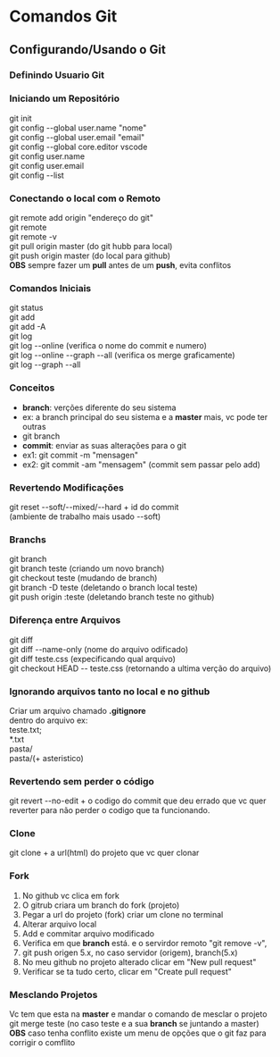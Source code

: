 # Comandos Git
## Configurando/Usando o Git
### Definindo Usuario Git

### Iniciando um Repositório
git init<br>
git config --global user.name "nome"<br>
git config --global user.email "email"<br>
git config --global core.editor vscode<br>
git config user.name<br>
git config user.email<br>
git config --list<br>
### Conectando o local com o Remoto
git remote add origin "endereço do git"<br>
git remote<br>
git remote -v<br>
git pull origin master (do git hubb para local)<br>
git push origin master (do local para github)<br>
**OBS** sempre fazer um **pull** antes de um **push**, evita conflitos<br>
### Comandos Iniciais
git status<br>
git add<br>
git add -A<br>
git log<br>
git log --online (verifica o nome do commit e numero)<br>
git log --online --graph --all (verifica os merge graficamente)<br>
git log --graph --all<br>
### Conceitos
- **branch**: verções diferente do seu sistema<br>
- ex: a branch principal do seu sistema e a **master** mais, vc pode ter outras<br>
- git branch<br>
- **commit**: enviar as suas alterações para o git<br>
- ex1: git commit -m "mensagen"<br>
- ex2: git commit -am "mensagem" (commit sem passar pelo add)<br>
### Revertendo Modificações
git reset --soft/--mixed/--hard + id do commit<br>
(ambiente de trabalho mais usado --soft)<br>
### Branchs
git branch<br>
git branch teste (criando um novo branch)<br>
git checkout teste (mudando de branch)<br>
git branch -D teste (deletando o branch local teste)<br>
git push origin :teste (deletando branch teste no github)<br>
### Diferença entre Arquivos
git diff<br>
git diff --name-only (nome do arquivo odificado)<br>
git diff teste.css (expecificando qual arquivo)<br>
git checkout HEAD -- teste.css (retornando a ultima verção do arquivo)<br>
### Ignorando arquivos tanto no local e no github
Criar um arquivo chamado **.gitignore**<br>
dentro do arquivo ex:<br>
teste.txt;<br>
*.txt<br>
pasta/<br>
pasta/(+ asteristico)<br>
### Revertendo sem perder o código
git revert --no-edit + o codigo do commit que deu errado que vc quer reverter para não perder o codigo que ta funcionando.
### Clone
git clone + a url(html) do projeto que vc quer clonar
### Fork
1. No github vc clica em fork<br>
2. O gitrub criara um branch do fork (projeto)<br>
3. Pegar a url do projeto (fork) criar um clone no terminal<br>
4. Alterar arquivo local<br>
5. Add e commitar arquivo modificado
6. Verifica em que **branch** está. e o servirdor remoto "git remove -v",<br>
7. git push origen 5.x, no caso servidor (origem), branch(5.x)<br> 
8. No meu github no projeto alterado clicar em "New pull request"<br>
9. Verificar se ta tudo certo, clicar em "Create pull request"<br>
### Mesclando Projetos
Vc tem que esta na **master** e mandar o comando de mesclar o projeto<br>
git merge teste (no caso teste e a sua **branch** se juntando a master)<br>
**OBS** caso tenha conflito existe um menu de opções que o git faz para corrigir o comflito



